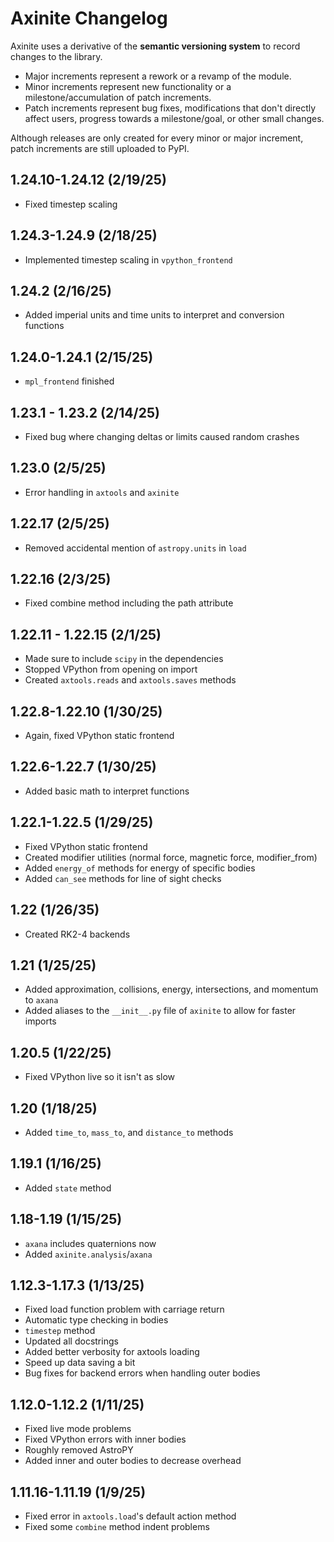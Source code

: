 # Axinite Changelog
Axinite uses a derivative of the **semantic versioning system** to record changes to the library. 
- Major increments represent a rework or a revamp of the module.
- Minor increments represent new functionality or a milestone/accumulation of patch increments.
- Patch increments represent bug fixes, modifications that don't directly affect users, progress towards a milestone/goal, or other small changes.

Although releases are only created for every minor or major increment, patch increments are still uploaded to PyPI.
## 1.24.10-1.24.12 (2/19/25)
- Fixed timestep scaling
## 1.24.3-1.24.9 (2/18/25)
- Implemented timestep scaling in `vpython_frontend`
## 1.24.2 (2/16/25)
- Added imperial units and time units to interpret and conversion functions
## 1.24.0-1.24.1 (2/15/25)
- `mpl_frontend` finished
## 1.23.1 - 1.23.2 (2/14/25)
- Fixed bug where changing deltas or limits caused random crashes
## 1.23.0 (2/5/25)
- Error handling in `axtools` and `axinite`
## 1.22.17 (2/5/25)
- Removed accidental mention of `astropy.units` in `load`
## 1.22.16 (2/3/25)
- Fixed combine method including the path attribute
## 1.22.11 - 1.22.15 (2/1/25)
- Made sure to include `scipy` in the dependencies
- Stopped VPython from opening on import
- Created `axtools.reads` and `axtools.saves` methods 
## 1.22.8-1.22.10 (1/30/25)
- Again, fixed VPython static frontend
## 1.22.6-1.22.7 (1/30/25)
- Added basic math to interpret functions
## 1.22.1-1.22.5 (1/29/25)
- Fixed VPython static frontend
- Created modifier utilities (normal force, magnetic force, modifier_from)
- Added `energy_of` methods for energy of specific bodies
- Added `can_see` methods for line of sight checks
## 1.22 (1/26/35)
- Created RK2-4 backends
## 1.21 (1/25/25)
- Added approximation, collisions, energy, intersections, and momentum to `axana`
- Added aliases to the `__init__.py` file of `axinite` to allow for faster imports
## 1.20.5 (1/22/25)
- Fixed VPython live so it isn't as slow
## 1.20 (1/18/25)
- Added `time_to`, `mass_to`, and `distance_to` methods
## 1.19.1 (1/16/25)
- Added `state` method
## 1.18-1.19 (1/15/25)
- `axana` includes quaternions now
- Added `axinite.analysis`/`axana`
## 1.12.3-1.17.3 (1/13/25)
- Fixed load function problem with carriage return
- Automatic type checking in bodies
- `timestep` method
- Updated all docstrings
- Added better verbosity for axtools loading
- Speed up data saving a bit
- Bug fixes for backend errors when handling outer bodies
## 1.12.0-1.12.2 (1/11/25)
- Fixed live mode problems
- Fixed VPython errors with inner bodies
- Roughly removed AstroPY
- Added inner and outer bodies to decrease overhead
## 1.11.16-1.11.19 (1/9/25)
- Fixed error in `axtools.load`'s default action method 
- Fixed some `combine` method indent problems